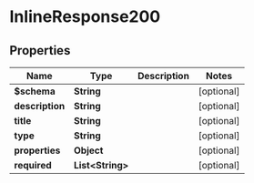 # InlineResponse200

## Properties
Name | Type | Description | Notes
------------ | ------------- | ------------- | -------------
**$schema** | **String** |  |  [optional]
**description** | **String** |  |  [optional]
**title** | **String** |  |  [optional]
**type** | **String** |  |  [optional]
**properties** | **Object** |  |  [optional]
**required** | **List&lt;String&gt;** |  |  [optional]
